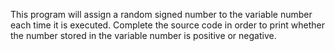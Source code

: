 This program will assign a random signed number to the variable number each time it is executed. 
Complete the source code in order to print whether the number stored in the variable number is positive or negative.
